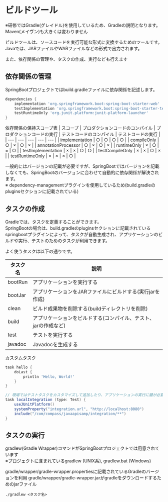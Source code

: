 # ビルドツール

※研修ではGradle(グレイドル)を使用しているため、Gradleの説明となります。  Maven(メイヴン)も大きくは変わりません

ビルドツールは、ソースコードを実行可能な形式に変換するためのツールです。Javaでは、JARファイルやWARファイルなどの形式で出力されます。

また、依存関係の管理や、タスクの作成、実行なども行えます

## 依存関係の管理
SpringBootプロジェクトではbuild.gradleファイルに依存関係を記述します。
```groovy
dependencies {
	implementation 'org.springframework.boot:spring-boot-starter-web'
	testImplementation 'org.springframework.boot:spring-boot-starter-test'
	testRuntimeOnly 'org.junit.platform:junit-platform-launcher'
}
```

依存関係の保持スコープ表
| スコープ | プロダクションコードのコンパイル | プロダクションコードの実行 | テストコードのコンパイル | テストコードの実行 |
| --- | --- | --- | --- | --- |
| implementation | ○ | ○ | ○ | ○ |
| compileOnly | ○ | × | ○ | × |
| annotationProcessor | ○ | × | ○ | × |
| runtimeOnly | × | ○ | × | ○ |
| testImplementation | × | × | ○ | ○ |
| testCompileOnly | × | × | ○ | × |
| testRuntimeOnly | × | × | × | ○ |

一般的にはバージョンの記載が必要ですが、SpringBootではバージョンを記載しなくても、SpringBootのバージョンに合わせて自動的に依存関係が解決されます。  
※ dependency-managementプラグインを使用しているため(build.gradleのpluginsセクションに記載されている)


## タスクの作成
Gradleでは、タスクを定義することができます。  
SpringBootの場合は、build.gradleのpluginsセクションに記載されているspringbootプラグインによって、タスクが自動生成され、アプリケーションのビルドや実行、テストのためのタスクが利用できます。

よく使うタスクは以下の通りです。

| タスク名 | 説明 |
| --- | --- |
| bootRun | アプリケーションを実行する |
| bootJar | アプリケーションをJARファイルにビルドする(実行jarを作成) |
| clean | ビルド成果物を削除する(buildディレクトリを削除) |
| build | アプリケーションをビルドする(コンパイル、テスト、jarの作成など) |
| test | テストを実行する |
| javadoc | Javadocを生成する |

カスタムタスク
```groovy
task hello {
    doLast {
        println 'Hello, World!'
    }
}

// 現場ではテストタスクをカスタマイズして追加したり、アプリケーションの実行に鍵が必要な場合に鍵をダウンロードするタスクを追加したりします
task localIntegration (type: Test) {
	useJUnitPlatform()
	systemProperty("integration.url", "http://localhost:8080")
	include("/com/compass/javaapisamp/integration/**")
}
```

## タスクの実行
gradlew(Gradle Wrapper)コマンドがSpringBootプロジェクトでは用意されています  
※プロジェクトに含まれているgradlew (UNIX系), gradlew.bat (Windows)

gradle/wrapper/gradle-wrapper.propertiesに記載されているGradleのバージョンを利用
gradle/wrapper/gradle-wrapper.jarがgradleをダウンロードするためのjarファイル

```
./gradlew <タスク名>
```
